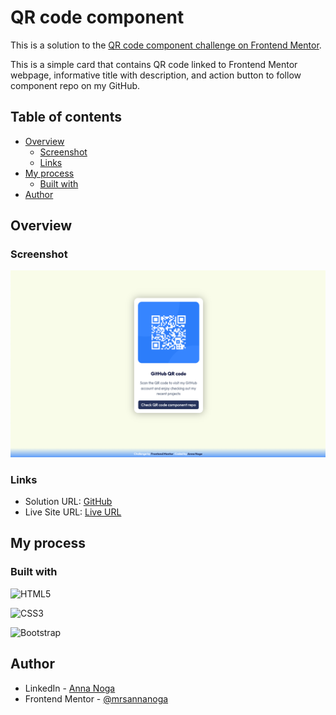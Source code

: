 # QR code component 

This is a solution to the [QR code component challenge on Frontend Mentor](https://www.frontendmentor.io/challenges/qr-code-component-iux_sIO_H). 

This is a simple card that contains QR code linked to Frontend Mentor webpage, informative title with description, and action button to follow component repo on my GitHub.

## Table of contents

- [Overview](#overview)
  - [Screenshot](#screenshot)
  - [Links](#links)
- [My process](#my-process)
  - [Built with](#built-with)
- [Author](#author)



## Overview

### Screenshot

![](/images/screenshot.png)

### Links

- Solution URL: [GitHub](https://github.com/mrsannanoga/qr-code-component)
- Live Site URL: [Live URL](https://your-live-site-url.com)

## My process

### Built with

![HTML5](https://img.shields.io/badge/html5-%23E34F26.svg?style=for-the-badge&logo=html5&logoColor=white)

![CSS3](https://img.shields.io/badge/css3-%231572B6.svg?style=for-the-badge&logo=css3&logoColor=white)

![Bootstrap](https://img.shields.io/badge/bootstrap-%23563D7C.svg?style=for-the-badge&logo=bootstrap&logoColor=white)



## Author

- LinkedIn - [Anna Noga](https://www.linkedin.com/in/mrs-anna-noga/)
- Frontend Mentor - [@mrsannanoga](https://www.frontendmentor.io/profile/mrsannanoga)

